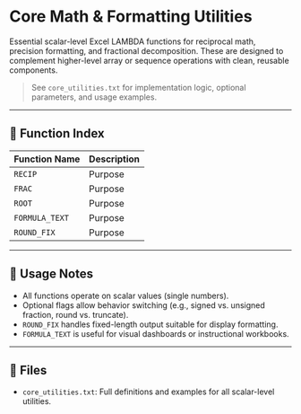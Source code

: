 # Core Math & Formatting Utilities

Essential scalar-level Excel LAMBDA functions for reciprocal math, precision formatting, and fractional decomposition. These are designed to complement higher-level array or sequence operations with clean, reusable components.

> See `core_utilities.txt` for implementation logic, optional parameters, and usage examples.

---

## 🧮 Function Index

| Function Name | Description |
|---------------|-------------|
| `RECIP` | Purpose |
| `FRAC` | Purpose |
| `ROOT` | Purpose |
| `FORMULA_TEXT` | Purpose |
| `ROUND_FIX` | Purpose |

---

## 📘 Usage Notes

- All functions operate on scalar values (single numbers).
- Optional flags allow behavior switching (e.g., signed vs. unsigned fraction, round vs. truncate).
- `ROUND_FIX` handles fixed-length output suitable for display formatting.
- `FORMULA_TEXT` is useful for visual dashboards or instructional workbooks.

---

## 📂 Files

- `core_utilities.txt`: Full definitions and examples for all scalar-level utilities.
